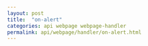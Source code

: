 ```yaml
---
layout: post
title:  "on-alert"
categories: api webpage webpage-handler
permalink: api/webpage/handler/on-alert.html
---
```

